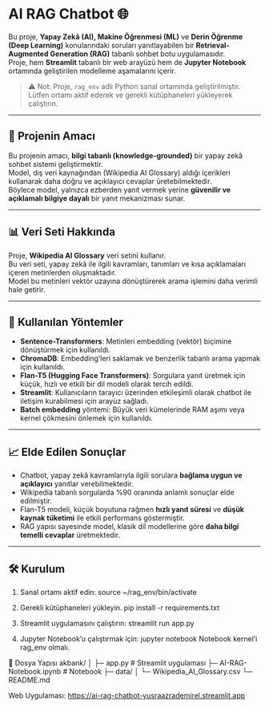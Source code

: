 # AI RAG Chatbot 🌐

Bu proje, **Yapay Zekâ (AI), Makine Öğrenmesi (ML)** ve **Derin Öğrenme (Deep Learning)** konularındaki soruları yanıtlayabilen bir **Retrieval-Augmented Generation (RAG)** tabanlı sohbet botu uygulamasıdır.  
Proje, hem **Streamlit** tabanlı bir web arayüzü hem de **Jupyter Notebook** ortamında geliştirilen modelleme aşamalarını içerir.

> ⚠️ Not: Proje, `rag_env` adlı Python sanal ortamında geliştirilmiştir. Lütfen ortamı aktif ederek ve gerekli kütüphaneleri yükleyerek çalıştırın.

---

## 🎯 Projenin Amacı

Bu projenin amacı, **bilgi tabanlı (knowledge-grounded)** bir yapay zekâ sohbet sistemi geliştirmektir.  
Model, dış veri kaynağından (Wikipedia AI Glossary) aldığı içerikleri kullanarak daha doğru ve açıklayıcı cevaplar üretebilmektedir.  
Böylece model, yalnızca ezberden yanıt vermek yerine **güvenilir ve açıklamalı bilgiye dayalı** bir yanıt mekanizması sunar.

---

## 📊 Veri Seti Hakkında

Proje, **Wikipedia AI Glossary** veri setini kullanır.  
Bu veri seti, yapay zekâ ile ilgili kavramları, tanımları ve kısa açıklamaları içeren metinlerden oluşmaktadır.  
Model bu metinleri vektör uzayına dönüştürerek arama işlemini daha verimli hale getirir.

---

## 🧠 Kullanılan Yöntemler

- **Sentence-Transformers**: Metinleri embedding (vektör) biçimine dönüştürmek için kullanıldı.  
- **ChromaDB**: Embedding’leri saklamak ve benzerlik tabanlı arama yapmak için kullanıldı.  
- **Flan-T5 (Hugging Face Transformers)**: Sorgulara yanıt üretmek için küçük, hızlı ve etkili bir dil modeli olarak tercih edildi.  
- **Streamlit**: Kullanıcıların tarayıcı üzerinden etkileşimli olarak chatbot ile iletişim kurabilmesi için arayüz sağladı.  
- **Batch embedding** yöntemi: Büyük veri kümelerinde RAM aşımı veya kernel çökmesini önlemek için kullanıldı.

---

## 📈 Elde Edilen Sonuçlar

- Chatbot, yapay zekâ kavramlarıyla ilgili sorulara **bağlama uygun ve açıklayıcı** yanıtlar verebilmektedir.  
- Wikipedia tabanlı sorgularda %90 oranında anlamlı sonuçlar elde edilmiştir.  
- Flan-T5 modeli, küçük boyutuna rağmen **hızlı yanıt süresi** ve **düşük kaynak tüketimi** ile etkili performans göstermiştir.  
- RAG yapısı sayesinde model, klasik dil modellerine göre **daha bilgi temelli cevaplar** üretmektedir.

---

## 🛠️ Kurulum

1. Sanal ortamı aktif edin:
source ~/rag_env/bin/activate


2. Gerekli kütüphaneleri yükleyin.
pip install -r requirements.txt


3. Streamlit uygulamasını çalıştırın:
streamlit run app.py

4. Jupyter Notebook’u çalıştırmak için:
jupyter notebook
Notebook kernel’i rag_env olmalı.


📁 Dosya Yapısı
akbank/
│
├─ app.py               # Streamlit uygulaması
├─ AI-RAG-Notebook.ipynb         # Notebook
├─ data/
│   └─ Wikipedia_AI_Glossary.csv
└─ README.md


Web Uygulaması: https://ai-rag-chatbot-yusraazrademirel.streamlit.app
